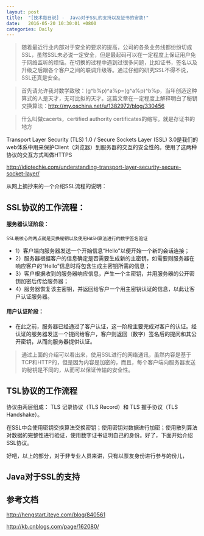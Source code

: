 ```yaml
---
layout: post
title:  "[技术每日说] -  Java对于SSL的支持以及证书的安装!"
date:   2016-05-20 10:30:01 +0800
categories: Daily
---
```


> 随着最近行业内部对于安全的要求的提高，公司的各条业务线都纷纷切成SSL，虽然SSL未必说一定安全，但是最起码可以在一定程度上保证用户免于网络监听的烦恼。在切换的过程中遇到过很多问题，比如证书，签名以及升级之后跟各个客户之间的联调升级等。通过仔细的研究SSL不得不说，SSL还真是安全。

<!--more-->

> 首先请允许我对数学致敬：(g^b%p)^a%p=(g^a%p)^b%p，当年创造这种算式的人是天才，无可比拟的天才。这篇文章在一定程度上解释明白了秘钥交换算法：<http://my.oschina.net/u/1382972/blog/330456>




> 什么叫做cacerts，certified authority certificates的缩写。就是存证书的地方

Transport Layer Security (TLS) 1.0 / Secure Sockets Layer (SSL) 3.0是我们的web体系中用来保护Client（浏览器）到服务器的交互的安全性的。使用了这两种协议的交互方式叫做HTTPS

http://idiotechie.com/understanding-transport-layer-security-secure-socket-layer/

从网上摘抄来的一个介绍SSL流程的说明：

## SSL协议的工作流程：

#### 服务器认证阶段：

`SSL最核心的两点就是交换秘钥以及使用HASH算法进行的数字签名验证`

- 1）客户端向服务器发送一个开始信息“Hello”以便开始一个新的会话连接；
- 2）服务器根据客户的信息确定是否需要生成新的主密钥，如需要则服务器在响应客户的“Hello”信息时将包含生成主密钥所需的信息；
- 3）客户根据收到的服务器响应信息，产生一个主密钥，并用服务器的公开密钥加密后传给服务器；
- 4）服务器恢复该主密钥，并返回给客户一个用主密钥认证的信息，以此让客户认证服务器。

#### 用户认证阶段：

- 在此之前，服务器已经通过了客户认证，这一阶段主要完成对客户的认证。经认证的服务器发送一个提问给客户，客户则返回（数字）签名后的提问和其公开密钥，从而向服务器提供认证。

> 通过上面的介绍可以看出来，使用SSL进行的网络通讯，虽然内容是基于TCP和HTTP的，但是因为内容是加密的，而且，每个客户端向服务器发送的秘钥是不同的，从而可以保证传输的安全性。

## TSL协议的工作流程

协议由两层组成： TLS 记录协议（TLS Record）和 TLS 握手协议（TLS Handshake）。



在SSL中会使用密钥交换算法交换密钥；使用密钥对数据进行加密；使用散列算法对数据的完整性进行验证，使用数字证书证明自己的身份。好了，下面开始介绍SSL协议。

好吧，以上的部分，对于非专业人员来讲，只有以票友身份进行参与的份儿，

## Java对于SSL的支持





## 参考文档

<http://hengstart.iteye.com/blog/840561>

<http://kb.cnblogs.com/page/162080/>


















